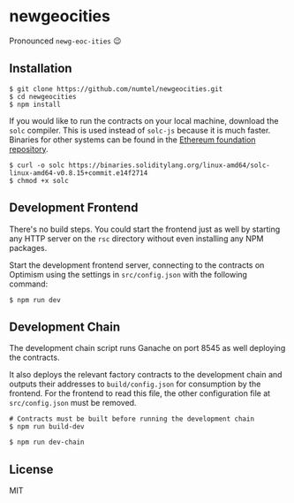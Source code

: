 # newgeocities

Pronounced `newg-eoc-ities` :wink:

## Installation

```
$ git clone https://github.com/numtel/newgeocities.git
$ cd newgeocities
$ npm install
```

If you would like to run the contracts on your local machine, download the `solc` compiler. This is used instead of `solc-js` because it is much faster. Binaries for other systems can be found in the [Ethereum foundation repository](https://github.com/ethereum/solc-bin/).
```
$ curl -o solc https://binaries.soliditylang.org/linux-amd64/solc-linux-amd64-v0.8.15+commit.e14f2714
$ chmod +x solc
```

## Development Frontend

There's no build steps. You could start the frontend just as well by starting any HTTP server on the `rsc` directory without even installing any NPM packages.

Start the development frontend server, connecting to the contracts on Optimism using the settings in `src/config.json` with the following command:

```
$ npm run dev
```

## Development Chain

The development chain script runs Ganache on port 8545 as well deploying the contracts.

It also deploys the relevant factory contracts to the development chain and outputs their addresses to `build/config.json` for consumption by the frontend. For the frontend to read this file, the other configuration file at `src/config.json` must be removed.

```
# Contracts must be built before running the development chain
$ npm run build-dev

$ npm run dev-chain
```

## License

MIT
